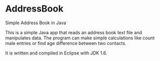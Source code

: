 AddressBook
===========

Simple Address Book in Java

This is a simple Java app that reads an address book text file and manipulates data.
The program can make simple calculations like count male entries or find age difference between two contacts.

It is written and compiled in Eclipse with JDK 1.6.
